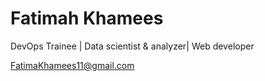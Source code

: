 # Fatimah Khamees
DevOps Trainee | Data scientist  & analyzer| Web developer 
<div id="webaddress">
<a href="">FatimaKhamees11@gmail.com</a>



